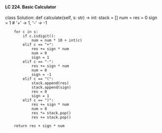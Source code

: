 #### LC 224. Basic Calculator
class Solution:
    def calculate(self, s: str) -> int:
        stack = []
        num = res = 0
        sign = 1 # '+' -> 1, '-' -> -1

        for c in s:
            if c.isdigit():
                num = num * 10 + int(c)
            elif c == "+":
                res += sign * num
                num = 0
                sign = 1
            elif c == "-":
                res += sign * num
                num = 0
                sign = -1
            elif c == "(":
                stack.append(res)
                stack.append(sign)
                res = 0
                sign = 1
            elif c == ")":
                res += sign * num
                num = 0
                res *= stack.pop()
                res += stack.pop()
                
        return res + sign * num